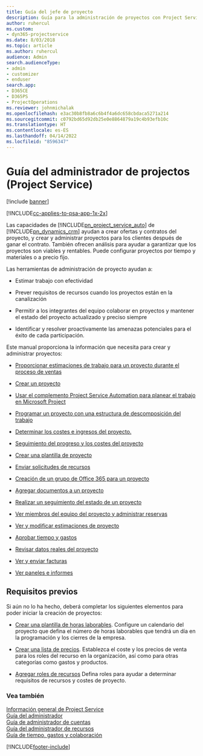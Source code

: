 ```yaml
---
title: Guía del jefe de proyecto
description: Guía para la administración de proyectos con Project Service
author: ruhercul
ms.custom:
- dyn365-projectservice
ms.date: 8/03/2018
ms.topic: article
ms.author: ruhercul
audience: Admin
search.audienceType:
- admin
- customizer
- enduser
search.app:
- D365CE
- D365PS
- ProjectOperations
ms.reviewer: johnmichalak
ms.openlocfilehash: e3ac30b8fb8a6c6b4f4a6dc658cbdaca5271a214
ms.sourcegitcommit: c0792bd65d92db25e0e8864879a19c4b93efb10c
ms.translationtype: HT
ms.contentlocale: es-ES
ms.lasthandoff: 04/14/2022
ms.locfileid: "8596347"
---
```

# <a name="project-manager-guide-project-service"></a>Guía del administrador de projectos (Project Service)

[!include [banner](../includes/psa-now-project-operations.md)]

[!INCLUDE[cc-applies-to-psa-app-1x-2x](../includes/cc-applies-to-psa-app-1x-2x.md)]

Las capacidades de [!INCLUDE[pn_project_service_auto](../includes/pn-project-service-auto.md)] de [!INCLUDE[pn_dynamics_crm](../includes/pn-dynamics-crm.md)] ayudan a crear ofertas y contratos del proyecto, y crear y administrar proyectos para los clientes después de ganar el contrato. También ofrecen análisis para ayudar a garantizar que los proyectos son viables y rentables. Puede configurar proyectos por tiempo y materiales o a precio fijo.  
  
 Las herramientas de administración de proyecto ayudan a:  
  
-   Estimar trabajo con efectividad  
  
-   Prever requisitos de recursos cuando los proyectos están en la canalización  
  
-   Permitir a los integrantes del equipo colaborar en proyectos y mantener el estado del proyecto actualizado y preciso siempre  
  
-   Identificar y resolver proactivamente las amenazas potenciales para el éxito de cada participación.  
  
Este manual proporciona la información que necesita para crear y administrar proyectos:  
  
-   [Proporcionar estimaciones de trabajo para un proyecto durante el proceso de ventas](../psa/provide-estimates-project-during-sales-process.md)  
  
-   [Crear un proyecto](../psa/create-project.md)  
  
-   [Usar el complemento Project Service Automation para planear el trabajo en Microsoft Project](../psa/add-plan-work-microsoft-project.md)  
  
-   [Programar un proyecto con una estructura de descomposición del trabajo](../psa/schedule-project-work-breakdown-structure.md)  
  
-   [Determinar los costes e ingresos del proyecto.](../psa/determine-project-cost-revenue-estimates.md)  
  
-   [Seguimiento del progreso y los costes del proyecto](../psa/track-project-progress-cost.md)  
  
-   [Crear una plantilla de proyecto](../psa/create-project-template.md)  
  
-   [Enviar solicitudes de recursos](../psa/submit-resource-requests.md)  
  
-   [Creación de un grupo de Office 365 para un proyecto](../psa/create-office-365-group-project.md)  
  
-   [Agregar documentos a un proyecto](../psa/add-documents-project.md)  
  
-   [Realizar un seguimiento del estado de un proyecto](../psa/track-project-status.md)  
  
-   [Ver miembros del equipo del proyecto y administrar reservas](../psa/view-project-team-members-manage-bookings.md)  
  
-   [Ver y modificar estimaciones de proyecto](../psa/view-edit-project-estimates.md)  
  
-   [Aprobar tiempo y gastos](../psa/approve-time-expenses.md)  
  
-   [Revisar datos reales del proyecto](../psa/review-project-actuals.md)  
  
-   [Ver y enviar facturas](../psa/view-send-invoices.md)  
  
-   [Ver paneles e informes](../psa/view-dashboards-reports.md)  
  
## <a name="prerequisites"></a>Requisitos previos  
 Si aún no lo ha hecho, deberá completar los siguientes elementos para poder iniciar la creación de proyectos:  
  
-   [Crear una plantilla de horas laborables](../psa/create-work-hours-template.md). Configure un calendario del proyecto que defina el número de horas laborables que tendrá un día en la programación y los cierres de la empresa.  
  
-   [Crear una lista de precios](../psa/create-price-list.md). Establezca el coste y los precios de venta para los roles del recurso en la organización, así como para otras categorías como gastos y productos.  
  
-   [Agregar roles de recursos](../psa/add-resource-roles.md) Defina roles para ayudar a determinar requisitos de recursos y costes de proyecto.  
  
### <a name="see-also"></a>Vea también  
 [Información general de Project Service](../psa/overview.md)   
 [Guía del administrador](../psa/admin-guide.md)   
 [Guía de administrador de cuentas](../psa/account-manager-guide.md)   
 [Guía del administrador de recursos](../psa/resource-manager-guide.md)   
 [Guía de tiempo, gastos y colaboración](../psa/time-expense-collaboration-guide.md)



[!INCLUDE[footer-include](../includes/footer-banner.md)]
